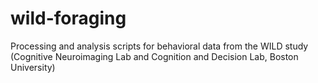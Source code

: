 # wild-foraging

Processing and analysis scripts for behavioral data from the WILD study (Cognitive Neuroimaging Lab and Cognition and Decision Lab, Boston University)
